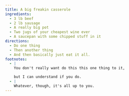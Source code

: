 ```yaml
---
title: A big freakin casserole
ingredients:
  - 3 lb beef
  - 2 lb sausage
  - A really big pot
  - Two jugs of your cheapest wine ever
  - A saucepan with some chipped stuff in it
directions:
  - Do one thing
  - Then another thing
  - And then basically just eat it all.
footnotes:
  - |
    You don't really want do this this one thing to it,

    but I can understand if you do.
  - |
    Whatever, though, it's all up to you.
---
```

